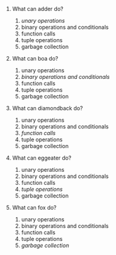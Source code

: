 1. What can adder do?
   1. _unary operations_
   2. binary operations and conditionals
   3. function calls
   4. tuple operations
   5. garbage collection

2. What can boa do?
   1. unary operations
   2. _binary operations and conditionals_
   3. function calls
   4. tuple operations
   5. garbage collection

3. What can diamondback do?
   1. unary operations
   2. binary operations and conditionals
   3. _function calls_
   4. tuple operations
   5. garbage collection

4. What can eggeater do?
   1. unary operations
   2. binary operations and conditionals
   3. function calls
   4. _tuple operations_
   5. garbage collection

5. What can fox do?
   1. unary operations
   2. binary operations and conditionals
   3. function calls
   4. tuple operations
   5. _garbage collection_
